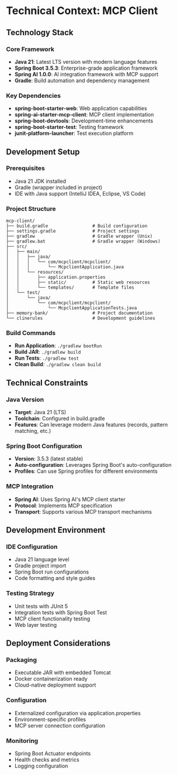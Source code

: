 # Technical Context: MCP Client

## Technology Stack

### Core Framework
- **Java 21**: Latest LTS version with modern language features
- **Spring Boot 3.5.3**: Enterprise-grade application framework
- **Spring AI 1.0.0**: AI integration framework with MCP support
- **Gradle**: Build automation and dependency management

### Key Dependencies
- **spring-boot-starter-web**: Web application capabilities
- **spring-ai-starter-mcp-client**: MCP client implementation
- **spring-boot-devtools**: Development-time enhancements
- **spring-boot-starter-test**: Testing framework
- **junit-platform-launcher**: Test execution platform

## Development Setup

### Prerequisites
- Java 21 JDK installed
- Gradle (wrapper included in project)
- IDE with Java support (IntelliJ IDEA, Eclipse, VS Code)

### Project Structure
```
mcp-client/
├── build.gradle                 # Build configuration
├── settings.gradle              # Project settings
├── gradlew                      # Gradle wrapper (Unix)
├── gradlew.bat                  # Gradle wrapper (Windows)
├── src/
│   ├── main/
│   │   ├── java/
│   │   │   └── com/mcpclient/mcpclient/
│   │   │       └── McpclientApplication.java
│   │   └── resources/
│   │       ├── application.properties
│   │       ├── static/          # Static web resources
│   │       └── templates/       # Template files
│   └── test/
│       └── java/
│           └── com/mcpclient/mcpclient/
│               └── McpclientApplicationTests.java
├── memory-bank/                 # Project documentation
└── clinerules                   # Development guidelines
```

### Build Commands
- **Run Application**: `./gradlew bootRun`
- **Build JAR**: `./gradlew build`
- **Run Tests**: `./gradlew test`
- **Clean Build**: `./gradlew clean build`

## Technical Constraints

### Java Version
- **Target**: Java 21 (LTS)
- **Toolchain**: Configured in build.gradle
- **Features**: Can leverage modern Java features (records, pattern matching, etc.)

### Spring Boot Configuration
- **Version**: 3.5.3 (latest stable)
- **Auto-configuration**: Leverages Spring Boot's auto-configuration
- **Profiles**: Can use Spring profiles for different environments

### MCP Integration
- **Spring AI**: Uses Spring AI's MCP client starter
- **Protocol**: Implements MCP specification
- **Transport**: Supports various MCP transport mechanisms

## Development Environment

### IDE Configuration
- Java 21 language level
- Gradle project import
- Spring Boot run configurations
- Code formatting and style guides

### Testing Strategy
- Unit tests with JUnit 5
- Integration tests with Spring Boot Test
- MCP client functionality testing
- Web layer testing

## Deployment Considerations

### Packaging
- Executable JAR with embedded Tomcat
- Docker containerization ready
- Cloud-native deployment support

### Configuration
- Externalized configuration via application.properties
- Environment-specific profiles
- MCP server connection configuration

### Monitoring
- Spring Boot Actuator endpoints
- Health checks and metrics
- Logging configuration
